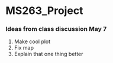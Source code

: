 # MS263_Project

### Ideas from class discussion May 7
1. Make cool plot
2. Fix map
3. Explain that one thing better

